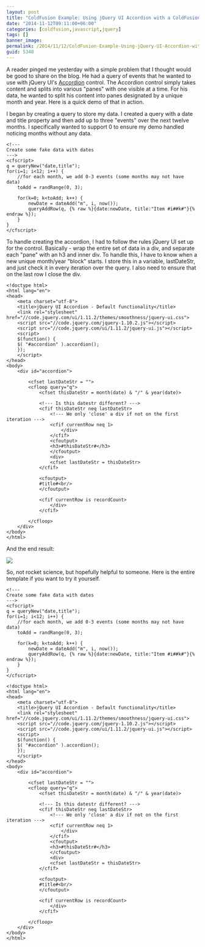 ```yaml
---
layout: post
title: "ColdFusion Example: Using jQuery UI Accordion with a ColdFusion query"
date: "2014-11-12T09:11:00+06:00"
categories: [coldfusion,javascript,jquery]
tags: []
banner_image: 
permalink: /2014/11/12/ColdFusion-Example-Using-jQuery-UI-Accordion-with-a-ColdFusion-query
guid: 5348
---
```


<p>
A reader pinged me yesterday with a simple problem that I thought would be good to share on the blog. He had a query of events that he wanted to use with jQuery UI's <a href="http://jqueryui.com/accordion/">Accordion</a> control. The Accordion control simply takes content and splits into various "panes" with one visible at a time. For his data, he wanted to split his content into panes designated by a unique month and year. Here is a quick demo of that in action.
</p>
<!--more-->
<p>
I began by creating a query to store my data. I created a query with a date and title property and then add up to three "events" over the next twelve months. I specifically wanted to support 0 to ensure my demo handled noticing months without any data.
</p>


<pre><code class="language-markup">&lt;!---
Create some fake data with dates
---&gt;
&lt;cfscript&gt;
q = queryNew(&quot;date,title&quot;);
for(i=1; i&lt;12; i++) {
	//for each month, we add 0-3 events (some months may not have data)
	toAdd = randRange(0, 3);
	
	for(k=0; k&lt;toAdd; k++) {
		newDate = dateAdd(&quot;m&quot;, i, now());
		queryAddRow(q, {% raw %}{date:newDate, title:&quot;Item #i##k#&quot;}{% endraw %});	
	}
}
&lt;/cfscript&gt;
</code></pre>

<p>
To handle creating the accordion, I had to follow the rules jQuery UI set up for the control. Basically - wrap the entire set of data in a div, and separate each "pane" with an h3 and inner div. To handle this, I have to know when a new unique month/year "block" starts. I store this in a variable, lastDateStr, and just check it in every iteration over the query. I also need to ensure that on the last row I close the div.
</p>


<pre><code class="language-markup">&lt;!doctype html&gt;
&lt;html lang=&quot;en&quot;&gt;
&lt;head&gt;
	&lt;meta charset=&quot;utf-8&quot;&gt;
	&lt;title&gt;jQuery UI Accordion - Default functionality&lt;/title&gt;
	&lt;link rel=&quot;stylesheet&quot; href=&quot;//code.jquery.com/ui/1.11.2/themes/smoothness/jquery-ui.css&quot;&gt;
	&lt;script src=&quot;//code.jquery.com/jquery-1.10.2.js&quot;&gt;&lt;/script&gt;
	&lt;script src=&quot;//code.jquery.com/ui/1.11.2/jquery-ui.js&quot;&gt;&lt;/script&gt;
	&lt;script&gt;
	$(function() {
	$( &quot;#accordion&quot; ).accordion();
	});
	&lt;/script&gt;
&lt;/head&gt;
&lt;body&gt;
	&lt;div id=&quot;accordion&quot;&gt;

		&lt;cfset lastDateStr = &quot;&quot;&gt;
		&lt;cfloop query=&quot;q&quot;&gt;
			&lt;cfset thisDateStr = month(date) &amp; &quot;/&quot; &amp; year(date)&gt;
			
			&lt;!--- Is this datestr different? ---&gt;
			&lt;cfif thisDateStr neq lastDateStr&gt;
				&lt;!--- We only 'close' a div if not on the first iteration ---&gt;
				&lt;cfif currentRow neq 1&gt;
					&lt;/div&gt;
				&lt;/cfif&gt;
				&lt;cfoutput&gt;
				&lt;h3&gt;#thisDateStr#&lt;/h3&gt;
				&lt;/cfoutput&gt;
				&lt;div&gt;
				&lt;cfset lastDateStr = thisDateStr&gt;
			&lt;/cfif&gt;
			
			&lt;cfoutput&gt;
			#title#&lt;br/&gt;
			&lt;/cfoutput&gt;
			
			&lt;cfif currentRow is recordCount&gt;
				&lt;/div&gt;
			&lt;/cfif&gt;
			
		&lt;/cfloop&gt;
	&lt;/div&gt;
&lt;/body&gt;
&lt;/html&gt;</code></pre>

<p>
And the end result:
</p>

<p>
<img src="https://static.raymondcamden.com/images/ss7.png" class="bthumb" />
</p>

<p>
So, not rocket science, but hopefully helpful to someone. Here is the entire template if you want to try it yourself.
</p>


<pre><code class="language-markup">&lt;!---
Create some fake data with dates
---&gt;
&lt;cfscript&gt;
q = queryNew(&quot;date,title&quot;);
for(i=1; i&lt;12; i++) {
	//for each month, we add 0-3 events (some months may not have data)
	toAdd = randRange(0, 3);
	
	for(k=0; k&lt;toAdd; k++) {
		newDate = dateAdd(&quot;m&quot;, i, now());
		queryAddRow(q, {% raw %}{date:newDate, title:&quot;Item #i##k#&quot;}{% endraw %});	
	}
}
&lt;/cfscript&gt;

&lt;!doctype html&gt;
&lt;html lang=&quot;en&quot;&gt;
&lt;head&gt;
	&lt;meta charset=&quot;utf-8&quot;&gt;
	&lt;title&gt;jQuery UI Accordion - Default functionality&lt;/title&gt;
	&lt;link rel=&quot;stylesheet&quot; href=&quot;//code.jquery.com/ui/1.11.2/themes/smoothness/jquery-ui.css&quot;&gt;
	&lt;script src=&quot;//code.jquery.com/jquery-1.10.2.js&quot;&gt;&lt;/script&gt;
	&lt;script src=&quot;//code.jquery.com/ui/1.11.2/jquery-ui.js&quot;&gt;&lt;/script&gt;
	&lt;script&gt;
	$(function() {
	$( &quot;#accordion&quot; ).accordion();
	});
	&lt;/script&gt;
&lt;/head&gt;
&lt;body&gt;
	&lt;div id=&quot;accordion&quot;&gt;

		&lt;cfset lastDateStr = &quot;&quot;&gt;
		&lt;cfloop query=&quot;q&quot;&gt;
			&lt;cfset thisDateStr = month(date) &amp; &quot;/&quot; &amp; year(date)&gt;
			
			&lt;!--- Is this datestr different? ---&gt;
			&lt;cfif thisDateStr neq lastDateStr&gt;
				&lt;!--- We only 'close' a div if not on the first iteration ---&gt;
				&lt;cfif currentRow neq 1&gt;
					&lt;/div&gt;
				&lt;/cfif&gt;
				&lt;cfoutput&gt;
				&lt;h3&gt;#thisDateStr#&lt;/h3&gt;
				&lt;/cfoutput&gt;
				&lt;div&gt;
				&lt;cfset lastDateStr = thisDateStr&gt;
			&lt;/cfif&gt;
			
			&lt;cfoutput&gt;
			#title#&lt;br/&gt;
			&lt;/cfoutput&gt;
			
			&lt;cfif currentRow is recordCount&gt;
				&lt;/div&gt;
			&lt;/cfif&gt;
			
		&lt;/cfloop&gt;
	&lt;/div&gt;
&lt;/body&gt;
&lt;/html&gt;	</code></pre>